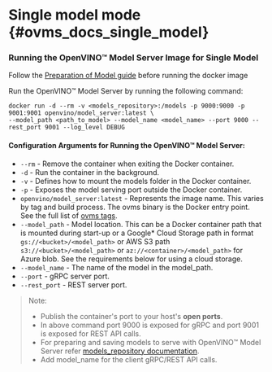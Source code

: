 # Single model mode {#ovms_docs_single_model}


### Running the OpenVINO&trade; Model Server Image for **Single** Model

Follow the [Preparation of Model guide](models_repository.md) before running the docker image 

Run the OpenVINO&trade; Model Server by running the following command: 

```
docker run -d --rm -v <models_repository>:/models -p 9000:9000 -p 9001:9001 openvino/model_server:latest \
--model_path <path_to_model> --model_name <model_name> --port 9000 --rest_port 9001 --log_level DEBUG
```

#### Configuration Arguments for Running the OpenVINO&trade; Model Server:

- `--rm` - Remove the container when exiting the Docker container.
- `-d` - Run the container in the background.
- `-v` - Defines how to mount the models folder in the Docker container.
- `-p` - Exposes the model serving port outside the Docker container.
- `openvino/model_server:latest` - Represents the image name. This varies by tag and build process. The ovms binary is the Docker entry point. See the full list of [ovms tags](https://hub.docker.com/r/openvino/model_server/tags).
- `--model_path` - Model location. This can be a Docker container path that is mounted during start-up or a Google* Cloud Storage path in format `gs://<bucket>/<model_path>` or AWS S3 path `s3://<bucket>/<model_path>` or `az://<container>/<model_path>` for Azure blob. See the requirements below for using a cloud storage.
- `--model_name` - The name of the model in the model_path.
- `--port` - gRPC server port.
- `--rest_port` - REST server port.


>Note:
> - Publish the container's port to your host's **open ports**.
> - In above command port 9000 is exposed for gRPC and port 9001 is exposed for REST API calls.
> - For preparing and saving models to serve with OpenVINO&trade; Model Server refer [models_repository documentation](models_repository.md).
> - Add model_name for the client gRPC/REST API calls.